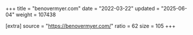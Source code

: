 +++
title = "benovermyer.com"
date = "2022-03-22"
updated = "2025-06-04"
weight = 107438

[extra]
source = "https://benovermyer.com/"
ratio = 62
size = 105
+++

